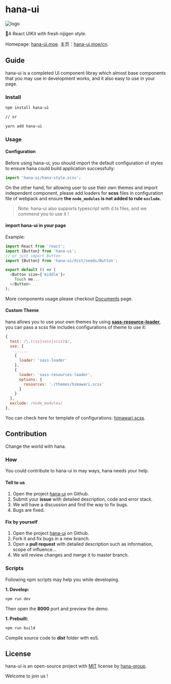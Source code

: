 # hana-ui

![logo](https://github.com/hana-group/hana-ui/raw/master/demo/static/images/logo.png)

🌻A React UIKit with fresh nijigen style.

Homepage: [hana-ui.moe](http://hana-ui.moe/en).
主页：[hana-ui.moe/cn](http://hana-ui.moe/cn).

## Guide

hana-ui is a completed UI component libray which almost base components that you may use in development works, and it also easy to use in your page.

### Install

```bash
npm install hana-ui

// or

yarn add hana-ui
```

### Usage

#### Configuration

Before using hana-ui, you should import the default configuration of styles to ensure hana could build application successfully:  

```js
import 'hana-ui/hana-style.scss';
```

On the other hand, for allowing user to use their own themes and import independent component, please add loaders for **scss** files in configuration file of webpack and ensure **the `node_modules` is not added to rule `exclude`.**

>Note: hana-ui also supports typescript with d.ts files, and we commend you to use it !

#### import hana-ui in your page

Example:

```javascript
import React from 'react';
import {Button} from 'hana-ui';
// or just import Button
import {Button} from 'hana-ui/dist/seeds/Button';

export default () => (
  <Button size={'middle'}>
    Touch me...
  </Button>    
);
```

More components usage please checkout [Documents](https://hana-ui.moe/en/document) page.

#### Custom Theme

hana allows you to use your own themes by using **[sass-resource-loader](https://github.com/shakacode/sass-resources-loader)**, you can pass a scss file includes configurations of theme to use it:  

```js
{
  test: /\.(css|sass|scss)$/,
  use: [
    ......
    {
      loader: 'sass-loader'
    },
    {
      loader: 'sass-resources-loader',
      options: {
        resources: './themes/himawari.scss'
      }
    }
  ],
  exclude: /node_modules/
},
```

You can check here for template of configurations: [himawari.scss](https://github.com/hana-group/hana-ui/blob/master/themes/himawari.scss).


## Contribution

Change the world with hana.

### How

You could contribute to hana-ui in may ways, hana needs your help.

#### Tell to us

1. Open the project [hana-ui](https://github.com/hana-group/hana-ui) on Github.
2. Submit your **issue** with detailed description, code and error stack.
3. We will have a discussion and find the way to fix bugs. 
4. Bugs are fixed.

#### Fix by yourself

1. Open the project [hana-ui](https://github.com/hana-group/hana-ui) on Github.
2. Fork it and fix bugs in a new branch.
3. Open a **pull request** with detailed description such as information, scope of influence...
4. We will review changes and merge it to master branch.

### Scripts

Following npm scripts may help you while developing.

**1. Develop:**

```bash
npm run dev
```

Then open the **8000** port and preview the demo.

**1. Prebuilt:**

```bash
npm run build
```

Compile source code to **dist** folder with es5.

## License

hana-ui is an open-source project with [MIT](https://opensource.org/licenses/MIT) license by [hana-group](https://github.com/hana-group).  

Welcome to join us !
